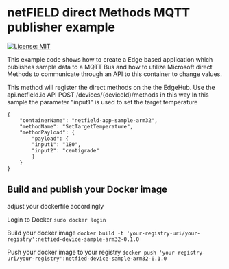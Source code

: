 # netFIELD direct Methods MQTT publisher example

[![License: MIT](https://img.shields.io/badge/License-MIT-yellow.svg)](license)

This example code shows how to create a Edge based application which publishes sample data to a MQTT Bus and how to utilize Microsoft direct Methods to communicate through an API to this container to change values.

This method will register the direct methods on the the EdgeHub.
Use the api.netfield.io API POST /devices/{deviceId}/methods in this way
In this sample the parameter "input1" is used to set the target temperature
```
{
    "containerName": "netfield-app-sample-arm32",
    "methodName": "SetTargetTemperature",
    "methodPayload": {
        "payload": {
        "input1": "180",
        "input2": "centigrade"
        }
    }
}
```
## Build and publish your Docker image
adjust your dockerfile accordingly
 
Login to Docker
```sudo docker login```

Build your docker image
```docker build -t 'your-registry-uri/your-registry':netfied-device-sample-arm32-0.1.0```

Push your docker image to your registry
```docker push 'your-registry-uri/your-registry':netfied-device-sample-arm32-0.1.0```
